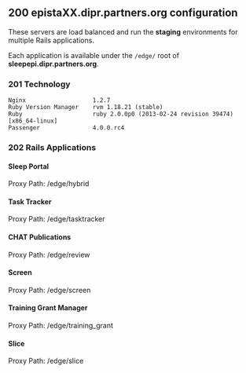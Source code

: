 ## 200 epistaXX.dipr.partners.org configuration

These servers are load balanced and run the **staging** environments for multiple Rails applications.

Each application is available under the `/edge/` root of **sleepepi.dipr.partners.org**.

### 201 Technology

```
Nginx                   1.2.7
Ruby Version Manager    rvm 1.18.21 (stable)
Ruby                    ruby 2.0.0p0 (2013-02-24 revision 39474) [x86_64-linux]
Passenger               4.0.0.rc4
```

### 202 Rails Applications

#### Sleep Portal

Proxy Path: /edge/hybrid


#### Task Tracker

Proxy Path: /edge/tasktracker


#### CHAT Publications

Proxy Path: /edge/review


#### Screen

Proxy Path: /edge/screen


#### Training Grant Manager

Proxy Path: /edge/training_grant


#### Slice

Proxy Path: /edge/slice

